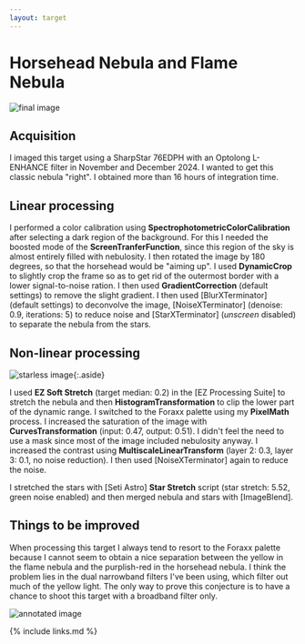 ```yaml
---
layout: target
---
```


# Horsehead Nebula and Flame Nebula

![final image](final.png)

## Acquisition

I imaged this target using a SharpStar 76EDPH with an Optolong L-ENHANCE filter
in November and December 2024. I wanted to get this classic nebula "right". I
obtained more than 16 hours of integration time.

## Linear processing

I performed a color calibration using **SpectrophotometricColorCalibration**
after selecting a dark region of the background. For this I needed the boosted
mode of the **ScreenTranferFunction**, since this region of the sky is almost
entirely filled with nebulosity. I then rotated the image by 180 degrees, so
that the horsehead would be "aiming up". I used **DynamicCrop** to slightly crop
the frame so as to get rid of the outermost border with a lower signal-to-noise
ration. I then used **GradientCorrection** (default settings) to remove the
slight gradient. I then used [BlurXTerminator] (default settings) to deconvolve
the image, [NoiseXTerminator] (denoise: 0.9, iterations: 5) to reduce noise and
[StarXTerminator] (*unscreen* disabled) to separate the nebula from the stars.

## Non-linear processing

![starless image](nebula.png){:.aside}

I used **EZ Soft Stretch** (target median: 0.2) in the [EZ Processing Suite] to
stretch the nebula and then **HistogramTransformation** to clip the lower part
of the dynamic range. I switched to the Foraxx palette using my **PixelMath**
process. I increased the saturation of the image with **CurvesTransformation**
(input: 0.47, output: 0.51). I didn't feel the need to use a mask since most of
the image included nebulosity anyway. I increased the contrast using
**MultiscaleLinearTransform** (layer 2: 0.3, layer 3: 0.1, no noise reduction).
I then used [NoiseXTerminator] again to reduce the noise.

I stretched the stars with [Seti Astro] **Star Stretch** script (star stretch:
5.52, green noise enabled) and then merged nebula and stars with [ImageBlend].

## Things to be improved

When processing this target I always tend to resort to the Foraxx palette
because I cannot seem to obtain a nice separation between the yellow in the
flame nebula and the purplish-red in the horsehead nebula. I think the problem
lies in the dual narrowband filters I've been using, which filter out much of
the yellow light. The only way to prove this conjecture is to have a chance to
shoot this target with a broadband filter only.

![annotated image](final_annotated.png)

{% include links.md %}
